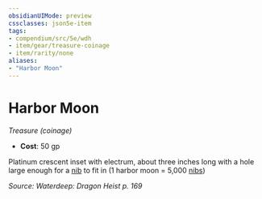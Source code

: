 ```yaml
---
obsidianUIMode: preview
cssclasses: json5e-item
tags:
- compendium/src/5e/wdh
- item/gear/treasure-coinage
- item/rarity/none
aliases: 
- "Harbor Moon"
---
```

# Harbor Moon
*Treasure (coinage)*  

- **Cost**: 50 gp

Platinum crescent inset with electrum, about three inches long with a hole large enough for a [nib](Mechanics/items/nib-wdh.md) to fit in (1 harbor moon = 5,000 [nibs](Mechanics/items/nib-wdh.md))

*Source: Waterdeep: Dragon Heist p. 169*